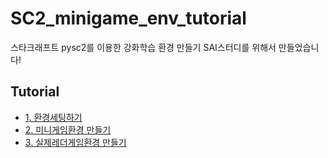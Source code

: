 # SC2_minigame_env_tutorial
스타크래프트 pysc2를 이용한 강화학습 환경 만들기
SAI스터디를 위해서 만들었습니다!

## Tutorial
- [1. 환경세팅하기]()
- [2. 미니게임환경 만들기]()
- [3. 실제레더게임환경 만들기]()

